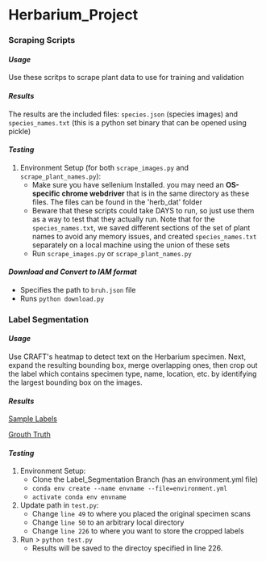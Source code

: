 # Herbarium_Project

### Scraping Scripts
#### *Usage*
Use these scritps to scrape plant data to use for training and validation

#### *Results*
The results are the included files: `species.json` (species images) and `species_names.txt` (this is a python set binary that can be opened using pickle)

#### *Testing*
1. Environment Setup (for both `scrape_images.py` and  `scrape_plant_names.py`): 
      * Make sure you have sellenium Installed. you may need an **OS-specific chrome webdriver** that is in the same directory as these files. The files can be found in the 'herb_dat' folder
      * Beware that these scripts could take DAYS to run, so just use them as a way to test that they actually run. Note that for the `species_names.txt`,
        we saved different sections of the set of plant names to avoid any memory issues, and created `species_names.txt` separately on a local machine
        using the union of these sets
      * Run `scrape_images.py` or  `scrape_plant_names.py`

#### *Download and Convert to IAM format*
* Specifies the path to `bruh.json` file
* Runs `python download.py`

### Label Segmentation
#### *Usage*
Use CRAFT's heatmap to detect text on the Herbarium specimen. Next, expand the resulting bounding box, merge overlapping ones, then crop out the label which contains specimen type, name, location, etc. by identifying the largest bounding box on the images. 

#### *Results* 
[Sample Labels](https://drive.google.com/file/d/1YqlqDSl7fUcgLrR02slxLUG_mLXbevEF/view?usp=sharing) 

[Grouth Truth](https://github.com/mzheng27/Herbarium_Project/blob/main/words.txt) 

#### *Testing* 
1. Environment Setup: 
      * Clone the Label_Segmentation Branch (has an environment.yml file) 
      * `conda env create --name envname --file=environment.yml`
      * `activate conda env envname`
2. Update path in `test.py`: 
      * Change `line 49` to where you placed the original specimen scans  
      * Change `line 50` to an arbitrary local directory
      * Change `line 226` to where you want to store the cropped labels
3. Run > `python test.py`
      * Results will be saved to the directoy specified in line 226. 
